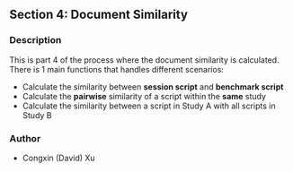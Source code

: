 ## Section 4: Document Similarity 

### Description
This is part 4 of the process where the document similarity is calculated. 
There is 1 main functions that handles different scenarios: 

- Calculate the similarity between **session script** and **benchmark script**
- Calculate the **pairwise** similarity of a script within the **same** study
- Calculate the similarity between a script in Study A with all scripts in 
Study B

### Author
- Congxin (David) Xu
